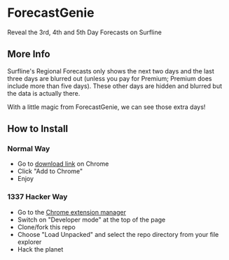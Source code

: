 # ForecastGenie

Reveal the 3rd, 4th and 5th Day Forecasts on Surfline

## More Info

Surfline's Regional Forecasts only shows the next two days and the last three days are blurred out (unless you pay for Premium; Premium does include more than five days). These other days are hidden and blurred but the data is actually there.

With a little magic from ForecastGenie, we can see those extra days!

## How to Install

### Normal Way

*   Go to [download link](https://example.com) on Chrome
*   Click "Add to Chrome"
*   Enjoy

### 1337 Hacker Way

*   Go to the [Chrome extension manager](chrome://extensions)
*   Switch on "Developer mode" at the top of the page
*   Clone/fork this repo
*   Choose "Load Unpacked" and select the repo directory from your file explorer
*   Hack the planet
